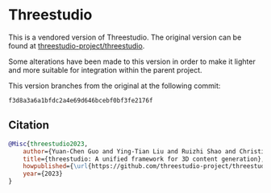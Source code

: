 # Threestudio

This is a vendored version of Threestudio. The original version can be found at [threestudio-project/threestudio](https://github.com/threestudio-project/threestudio).

Some alterations have been made to this version in order to make it lighter and more suitable for integration within the parent project.

This version branches from the original at the following commit:
```
f3d8a3a6a1bfdc2a4e69d646bcebf0bf3fe2176f
```

## Citation
```bibtex
@Misc{threestudio2023,
    author={Yuan-Chen Guo and Ying-Tian Liu and Ruizhi Shao and Christian Laforte and Vikram Voleti and Guan Luo and Chia-Hao Chen and Zi-Xin Zou and Chen Wang and Yan-Pei Cao and Song-Hai Zhang},
    title={threestudio: A unified framework for 3D content generation},
    howpublished={\url{https://github.com/threestudio-project/threestudio}},
    year={2023}
}
```